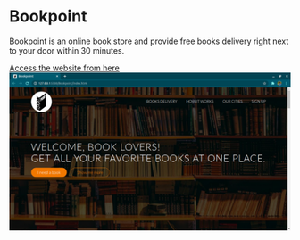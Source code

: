 # Bookpoint
Bookpoint is an online book store and provide free books delivery right next to your door within 30 minutes.

<a href ="https://praveenkesarwani.github.io/Bookpoint/">Access the website from here</a> 
<br>
<img src = "screenshots/1.png">
